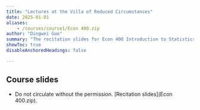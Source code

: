 ```yaml
---
title: "Lectures at the Villa of Reduced Circumstances"
date: 2025-01-01
aliases: 
    - /courses/course1/Econ 400.zip
author: "Dingwei Guo"
summary: "The recitation slides for Econ 400 Introduction to Statistics and Econometrics (intructor: Christopher Handy) at UNC for 2025 Spring." 
showToc: true
disableAnchoredHeadings: false

---
```


## Course slides

+ Do not circulate without the permission. [Recitation slides](Econ 400.zip).
